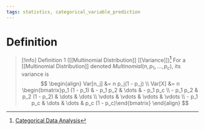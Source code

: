 ```yaml
---
tags: statistics, categorical_variable_prediction
---
```


# Definition

> [!info] Definition 1 ([[Multinomial Distribution]] [[Variance]])[^1]
> For a [[Multinomial Distribution]] denoted $Multinomial(n, p_1, \dots, p_c)$, its variance is
> $$
> \begin{align}
> Var[n_j] &= n p_j(1 - p_j) \\
> Var[X] &= n \begin{bmatrix}p_1 (1 - p_1) & - p_1 p_2 & \dots & - p_1 p_c \\ - p_1 p_2 & p_2 (1 - p_2) & \dots & \dots \\ \vdots & \vdots & \vdots & \vdots \\ - p_1 p_c & \dots & \dots & p_c (1 - p_c)\end{bmatrix}
> \end{align}
> $$

[^1]: [Categorical Data Analysis](zotero://open-pdf/library/items/JZKRKD5L?page=24)